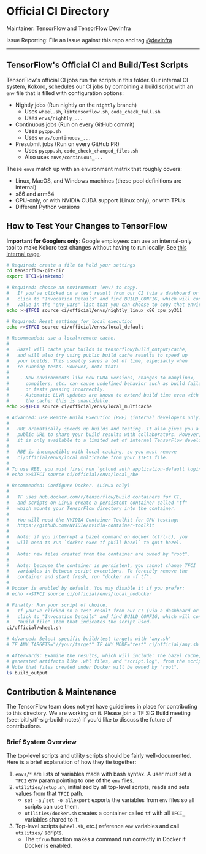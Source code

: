 # Official CI Directory

Maintainer: TensorFlow and TensorFlow DevInfra

Issue Reporting: File an issue against this repo and tag
[@devinfra](https://github.com/orgs/tensorflow/teams/devinfra)

********************************************************************************

## TensorFlow's Official CI and Build/Test Scripts

TensorFlow's official CI jobs run the scripts in this folder. Our internal CI
system, Kokoro, schedules our CI jobs by combining a build script with an `env` file that is filled with configuration options:

- Nightly jobs (Run nightly on the `nightly` branch)
    - Uses `wheel.sh`, `libtensorflow.sh`, `code_check_full.sh`
    - Uses `envs/nightly_...`
- Continuous jobs (Run on every GitHub commit)
    - Uses `pycpp.sh`
    - Uses `envs/continuous_...`
- Presubmit jobs (Run on every GitHub PR)
    - Uses `pycpp.sh`, `code_check_changed_files.sh`
    - Also uses `envs/continuous_...`

These `envs` match up with an environment matrix that roughly covers:

-   Linux, MacOS, and Windows machines (these pool definitions are internal)
-   x86 and arm64
-   CPU-only, or with NVIDIA CUDA support (Linux only), or with TPUs
-   Different Python versions

## How to Test Your Changes to TensorFlow

**Important for Googlers only**: Google employees can use an internal-only tool to make Kokoro test changes without having to run locally. See [this internal page](http://go/tf-devinfra/cli_tools).

```bash
# Required: create a file to hold your settings
cd tensorflow-git-dir
export TFCI=$(mktemp)

# Required: choose an environment (env) to copy.
#   If you've clicked on a test result from our CI (via a dashboard or GitHub link),
#   click to "Invocation Details" and find BUILD_CONFIG, which will contain a TFCI
#   value in the "env_vars" list that you can choose to copy that environment.
echo >>$TFCI source ci/official/envs/nightly_linux_x86_cpu_py311

# Required: Reset settings for local execution
echo >>$TFCI source ci/official/envs/local_default

# Recommended: use a local+remote cache.
#
#   Bazel will cache your builds in tensorflow/build_output/cache,
#   and will also try using public build cache results to speed up
#   your builds. This usually saves a lot of time, especially when
#   re-running tests. However, note that:
# 
#    - New environments like new CUDA versions, changes to manylinux,
#      compilers, etc. can cause undefined behavior such as build failures
#      or tests passing incorrectly.
#    - Automatic LLVM updates are known to extend build time even with
#      the cache; this is unavoidable.
echo >>$TFCI source ci/official/envs/local_multicache

# Advanced: Use Remote Build Execution (RBE) (internal developers only)
#
#   RBE dramatically speeds up builds and testing. It also gives you a
#   public URL to share your build results with collaborators. However,
#   it is only available to a limited set of internal TensorFlow developers.
#
#   RBE is incompatible with local caching, so you must remove
#   ci/official/envs/local_multicache from your $TFCI file.
#
# To use RBE, you must first run `gcloud auth application-default login`, then:
# echo >>$TFCI source ci/official/envs/local_rbe

# Recommended: Configure Docker. (Linux only)
#
#   TF uses hub.docker.com/r/tensorflow/build containers for CI,
#   and scripts on Linux create a persistent container called "tf"
#   which mounts your TensorFlow directory into the container.
#
#   You will need the NVIDIA Container Toolkit for GPU testing:
#   https://github.com/NVIDIA/nvidia-container-toolkit
#
#   Note: if you interrupt a bazel command on docker (ctrl-c), you
#   will need to run `docker exec tf pkill bazel` to quit bazel.
#
#   Note: new files created from the container are owned by "root".
#
#   Note: because the container is persistent, you cannot change TFCI
#   variables in between script executions. To forcibly remove the
#   container and start fresh, run "docker rm -f tf".
#
# Docker is enabled by default. You may disable it if you prefer:
# echo >>$TFCI source ci/official/envs/local_nodocker

# Finally: Run your script of choice.
#   If you've clicked on a test result from our CI (via a dashboard or GitHub link),
#   click to "Invocation Details" and find BUILD_CONFIG, which will contain a 
#   "build_file" item that indicates the script used.
ci/official/wheel.sh

# Advanced: Select specific build/test targets with "any.sh"
# TF_ANY_TARGETS="//your/target" TF_ANY_MODE="test" ci/official/any.sh

# Afterwards: Examine the results, which will include: The bazel cache,
# generated artifacts like .whl files, and "script.log", from the script.
# Note that files created under Docker will be owned by "root".
ls build_output
```

## Contribution & Maintenance

The TensorFlow team does not yet have guidelines in place for contributing to
this directory. We are working on it. Please join a TF SIG Build meeting (see:
bit.ly/tf-sig-build-notes) if you'd like to discuss the future of contributions.

### Brief System Overview

The top-level scripts and utility scripts should be fairly well-documented. Here is a brief explanation of how they tie together:

1. `envs/*` are lists of variables made with bash syntax. A user must
   set a `TFCI` env param pointing to one of the `env` files.
2. `utilities/setup.sh`, initialized by all top-level scripts, reads and sets values from that `TFCI` path.
    - `set -a` / `set -o allexport` exports the variables from `env` files so all scripts can use them.
    - `utilities/docker.sh` creates a container called `tf` with all `TFCI_` variables shared to it.
4. Top-level scripts (`wheel.sh`, etc.) reference `env` variables and call `utilities/` scripts.
    - The `tfrun` function makes a command run correctly in Docker if Docker is enabled.
